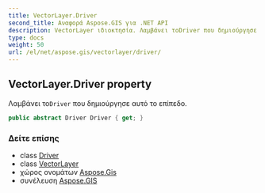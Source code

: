 ```yaml
---
title: VectorLayer.Driver
second_title: Αναφορά Aspose.GIS για .NET API
description: VectorLayer ιδιοκτησία. Λαμβάνει τοDriver που δημιούργησε αυτό το επίπεδο.
type: docs
weight: 50
url: /el/net/aspose.gis/vectorlayer/driver/
---
```

## VectorLayer.Driver property

Λαμβάνει το`Driver` που δημιούργησε αυτό το επίπεδο.

```csharp
public abstract Driver Driver { get; }
```

### Δείτε επίσης

* class [Driver](../../driver/)
* class [VectorLayer](../)
* χώρος ονομάτων [Aspose.Gis](../../vectorlayer/)
* συνέλευση [Aspose.GIS](../../../)


